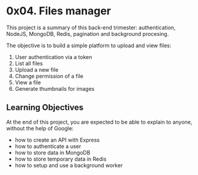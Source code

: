 <h1>0x04. Files manager</h1>

<p>This project is a summary of this back-end trimester:
authentication, NodeJS, MongoDB, Redis, pagination
and background procesing.<p>

<p>The objective is to build a simple platform to upload
and view files:<p>

<ol>

<li>User authentication via a token</li>
<li>List all files</li>
<li>Upload a new file</li>
<li>Change permission of a file</li>
<li>View a file</li>
<li>Generate thumbnails for images</li>

</ol>

<h2>Learning Objectives</h2>
<p>At the end of this project, you are expected to be
able to explain to anyone, without the help of Google:</p>

<ul>
<li>how to create an API with Express</li>
<li>how to authenticate a user</li>
<li>how to store data in MongoDB</li>
<li>how to store temporary data in Redis</li>
<li>how to setup and use a background worker</li>
</ul>
